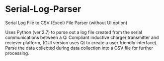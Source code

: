# Serial-Log-Parser
Serial Log File to CSV (Excel) File Parser (without UI option)

Uses Python (ver 2.7) to parse out a log file created from the serial communications between a Qi Compliant inductive charger transmitter and reciever platform, (GUI version uses Qt to create a user friendly interface). Parse the data collected during data collection into a CSV file for further processing. 
